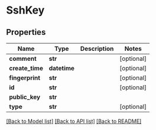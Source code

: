 # SshKey

## Properties
Name | Type | Description | Notes
------------ | ------------- | ------------- | -------------
**comment** | **str** |  | [optional] 
**create_time** | **datetime** |  | [optional] 
**fingerprint** | **str** |  | [optional] 
**id** | **str** |  | [optional] 
**public_key** | **str** |  | 
**type** | **str** |  | [optional] 

[[Back to Model list]](../README.md#documentation-for-models) [[Back to API list]](../README.md#documentation-for-api-endpoints) [[Back to README]](../README.md)


